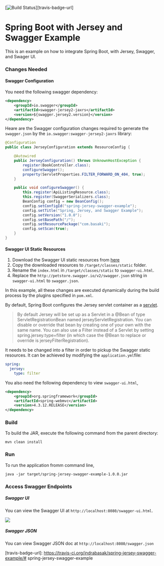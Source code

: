 [![Build Status][travis-badge]][travis-badge-url]


Spring Boot with Jersey and Swagger Example
=============================================
This is an example on how to integrate Spring Boot, with Jersey, 
Swagger, and Swager UI.  

### Changes Needed

#### Swagger Configuration
You need the following swagger dependency:

```xml
<dependency>
    <groupId>io.swagger</groupId>
    <artifactId>swagger-jersey2-jaxrs</artifactId>
    <version>${swagger.jersey2.version}</version>
</dependency>
```
Heare are the Swagger configuration changes required to generate the 
`swagger.json` by the `io.swagger:swagger-jersey2-jaxrs` library:

```java
@Configuration
public class JerseyConfiguration extends ResourceConfig {

    @Autowired
    public JerseyConfiguration() throws UnknownHostException {
        register(BookController.class);
        configureSwagger();
        property(ServletProperties.FILTER_FORWARD_ON_404, true);
    }

    public void configureSwagger() {
        this.register(ApiListingResource.class);
        this.register(SwaggerSerializers.class);
        BeanConfig config = new BeanConfig();
        config.setConfigId("spring-jersey-swagger-example");
        config.setTitle("Spring, Jersey, and Swagger Example");
        config.setVersion("1.0.0");
        config.setBasePath("/");
        config.setResourcePackage("com.basaki");
        config.setScan(true);
    }
}
```

#### Swagger UI Static Resources
1. Download the Swagger UI static resources from [here](https://github.com/swagger-api/swagger-ui)
1. Copy the downloaded resources to `/target/classes/static` folder.
1. Rename the `index.html` in `/target/classes/static` to `swagger-ui.html`.
1. Replace the `http://petstore.swagger.io/v2/swagger.json` string in
`swagger-ui.html` to `swagger.json`.

In this example, all these changes are executed dynamically during the 
build process by the plugins specified in `pom.xml`.

By default, Spring Boot configures the Jersey servlet container as a [servlet](https://docs.spring.io/spring-boot/docs/current-SNAPSHOT/reference/htmlsingle/#boot-features-jersey).

> By default Jersey will be set up as a Servlet in a @Bean of type ServletRegistrationBean named jerseyServletRegistration. You can disable or override that bean by creating one of your own with the same name. You can also use a Filter instead of a Servlet by setting spring.jersey.type=filter (in which case the @Bean to replace or override is jerseyFilterRegistration).

It needs to be changed into a filter in order to pickup the Swagger static 
resources. It can be achieved by modifying the `application.yml`file:

```yaml
spring:
  jersey:
    type: filter
```

You also need the following dependency to view `swagger-ui.html`, 

```xml
<dependency>
    <groupId>org.springframework</groupId>
    <artifactId>spring-webmvc</artifactId>
    <version>4.3.12.RELEASE</version>
</dependency>
```

### Build
To build the JAR, execute the following command from the parent directory:

```
mvn clean install
```

### Run
To run the application fromm command line,

```
java -jar target/spring-jersey-swagger-example-1.0.0.jar
```

### Access Swagger Endpoints

##### Swagger UI
You can view the Swagger UI at `http://localhost:8080/swagger-ui.html`.

![](./img/swagger-ui.png)

##### Swagger JSON
You can view Swagger JSON doc at `http://localhost:8080/swagger.json`


[travis-badge]: https://travis-ci.org/indrabasak/spring-jersey-swagger-example.svg?branch=master
[travis-badge-url]: https://travis-ci.org/indrabasak/spring-jersey-swagger-example/# spring-jersey-swagger-example

